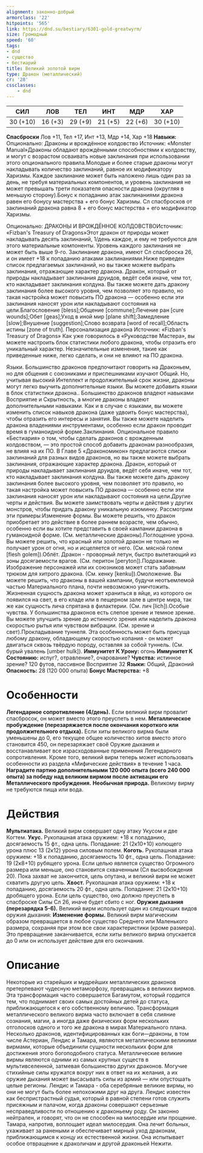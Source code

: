 ```yaml
---
alignment: законно-добрый
armorclass: '22'
hitpoints: '565'
link: https://dnd.su/bestiary/6301-gold-greatwyrm/
size: Громадный
speed: '60'
tags:
- dnd
- существо
- бестиарий
title: Великий золотой вирм
type: Дракон (металлический)
cr: '28'
cssclasses:
    - dnd
---
```



| СИЛ | ЛОВ | ТЕЛ | ИНТ | МДР | ХАР |
|---|---|---|---|---|---|
| 30 (+10) | 16 (+3) | 29 (+9) | 21 (+5) | 22 (+6) | 30 (+10) |
**Спасброски** Лов +11, Тел +17, Инт +13, Мдр +14, Хар +18
**Навыки:** Опционально: Драконы и врождённое колдовство
Источник: «Monster Manual»Драконы обладают врождёнными способностями к колдовству, и могут с возрастом осваивать новые заклинания при использовании этого опционального правила.Молодые и более старые драконы могут накладывать количество заклинаний, равное их модификатору Харизмы. Каждое заклинание может быть наложено лишь один раз за день, не требуя материальных компонентов, и уровень заклинания не может превышать трети показателя опасности дракона (округляя в меньшую сторону).Бонус к попаданию атак заклинаниями дракона равен его бонусу мастерства + его бонус Харизмы. Сл спасбросков от заклинаний дракона равна 8 + его бонус мастерства + его модификатор Харизмы.

Опционально: ДРАКОНЫ И ВРОЖДЁННОЕ КОЛДОВСТВОИсточник: «Fizban's Treasury of Dragons»Этот дракон от природы может накладывать десять заклинаний, 1/день каждое, и ему не требуются для этого материальные компоненты. Уровень каждого заклинания не может быть выше 9-го. Заклинание дракона, имеют Сл спасброска 26, и он имеет +18 к попаданию атаками заклинаниями.Ниже приведен список предлагаемых заклинаний, но вы также можете выбрать заклинания, отражающие характер дракона. Дракон, который от природы накладывает заклинания друидов, ведёт себя иначе, чем тот, кто накладывает заклинания колдуна. Вы также можете дать дракону заклинания более высокого уровня, чем позволяет это правило, но такая настройка может повысить ПО дракона — особенно если эти заклинания наносят урон или накладывают состояния на цели.Благословение [bless];Общение [commune];Лечение ран [cure wounds];Обет [geas];Уход в иной мир [plane shift];Замедление [slow];Внушение [suggestion];Слово возврата [word of recall];Область истины [zone of truth].
Персонализация дракона
Источник: «Fizban's Treasury of Dragons»
Как уже говорилось в «Руководстве Мастера», вы можете настроить блок статистики любого дракона, чтобы отразить его уникальный характер. Незначительные изменения, такие как приведенные ниже, легко сделать, и они не влияют на ПО дракона.

Языки. Большинство драконов предпочитают говорить на Драконьем, но для общения с союзниками и приспешниками изучают Общий. Но, учитывая высокий Интеллект и продолжительный срок жизни, драконы могут легко выучить дополнительные языки. Вы можете добавить языки в блок статистики дракона.. Большинство драконов владеют навыками Восприятие и Скрытность, а многие драконы владеют дополнительными навыками. Как и в случае с языками, вы можете изменить список навыков дракона (даже удвоить бонус мастерства), чтобы отразить его интересы и занятия. Вы также можете наделить дракона владениями инструментами, особенно если дракон проводит время в гуманоидной форме.Заклинания. Опциональное правило «Бестиария» о том, чтобы сделать драконов с врожденным колдовством, — это простой способ добавить драконам разнообразия, не влияя на их ПО. В Главе 5 «Дракономикон» предлагаются списки заклинаний для разных видов драконов, но вы также можете выбрать заклинания, отражающие характер дракона. Дракон, который от природы накладывает заклинания друидов, ведёт себя иначе, чем тот, кто накладывает заклинания колдуна. Вы также можете дать дракону заклинания более высокого уровня, чем позволяет это правило, но такая настройка может повысить ПО дракона — особенно если эти заклинания наносят урон или накладывают состояния на цели.Другие черты и действия. Вы можете заимствовать черты и действия у других монстров, чтобы придать дракону уникальную изюминку. Рассмотрим эти примеры:Изменение формы. Вы можете решить, что дракон приобретает это действие в более раннем возрасте, чем обычно, особенно если вы хотите представить в своей кампании дракона в гуманоидной форме. (См. металлические драконы).Поглощение урона. Вы можете решить, что красный или золотой дракон не только не получает урон от огня, но и исцеляется от него. (См. мясной голем [flesh golem]).Облёт. Дракон - проворный летун, быстро вылетающий из зоны досягаемости врагов. (См. перитон [peryton]).Подражание. Изображение персонажей или их союзников может стать забавным трюком для хитрого дракона. (См. кенку [kenku]).Омоложение. Вы можете решить, что драконы в вашей кампании, будучи неотъемлемой частью Материального плана, почти невозможно уничтожить. Жизненная сущность дракона может храниться в яйце, из которого он появился на свет, в его кладе или в пещерном зале в центре мира, так же как сущность лича спрятана в филактерии. (См. лич [lich]).Особые чувства. У большинства драконов есть слепое зрение и темное зрение. Вы можете улучшить зрение до истинного зрения или наделить дракона скоростью рытья или чувством вибрации. (См. зрение и свет).Прокладывание туннеля.  Эта особенность может быть присуща любому дракону, обладающему скоростью копания - он может двигаться сквозь твёрдую породу, оставляя за собой туннель. (См. бурый увалень [umber hulk]).
**Иммунитет К Урону:** огонь
**Иммунитет К Состоянию:** испуг?, отравление?, очарование?
**Чувства:** истинное зрение? 120 футов, пассивное Восприятие 32
**Языки:** Общий, Драконий
**Опасность:** 28 (120 000 опыта)
**Бонус Мастерства:** +8


# Особенности
**Легендарное сопротивление (4/день).** Если великий вирм провалит спасбросок, он может вместо этого преуспеть в нем.
**Металлическое пробуждение (перезаряжается после окончания короткого или продолжительного отдыха).** Если хиты великого вирма были уменьшены до 0, его текущее общее количество хитов вместо этого становится 450, он перезаряжает своё Оружие дыхания и восстанавливает все израсходованные применения Легендарного сопротивления. Кроме того, великий вирм теперь может использовать особенности из раздела «Мифические действия» в течение 1 часа.
**Наградите партию дополнительными 120 000 опыта (всего 240 000 опыта) за победу над великим вирмом после активации его Металлического пробуждения.** 
**Необычная природа.** Великому вирму не требуются пища или вода.


# Действия
**Мультиатака.** Великий вирм совершает одну атаку Укусом и две Когтем.
**Укус.** Рукопашная атака оружием: +18 к попаданию, досягаемость 15 фт., одна цель. Попадание: 21 (2к10+10) колющего урона плюс 13 (2к12) урона силовым полем.
**Коготь.** Рукопашная атака оружием: +18 к попаданию, досягаемость 10 фт., одна цель. Попадание: 19 (2к8+10) рубящего урона. Если целью является существо Огромного размера или меньше, оно становится схваченным (Сл высвобождения 20). Пока захват не закончится, цель опутана, и великий вирм не может схватить другую цель.
**Хвост.** Рукопашная атака оружием: +18 к попаданию, досягаемость 20 фт., одна цель. Попадание: 21 (2к10+10) дробящего урона. Если цель существо, оно должно преуспеть в спасброске Силы Сл 26, иначе будет сбито с ног.
**Оружия дыхания (перезарядка 5-6).** Великий вирм использует один из следующих видов оружия дыхания:
**Изменение формы.** Великий вирм магическим образом превращается в любое существо Среднего или Маленького размера, сохраняя при этом все свои характеристики (кроме размера). Это превращение заканчивается, если хиты великого вирма опускается до 0 или он использует действие для его окончания.


# Описание
Некоторые из старейших и мудрейших металлических драконов претерпевают чудесную метаморфозу, превращаясь в великих вирмов. Эта трансформация часто совершается Багамутом, который гордится тем, что поднимает своих самых достойных детей до статуса, приближающегося к его собственному величию. Трансформация металлического великого вирма часто включает в себя слияние сознания, магии, а иногда даже физических форм нескольких отголосков одного и того же дракона в мирах Материального плана. Несколько драконов, идентифицированных как боги—драконы, в том числе Астериан, Лендис и Тамара, являются металлическими великими вирмами, которые объединили сущности нескольких форм для достижения этого богоподобного статуса. Металлические великие вирмы являются одними из самых крупных существ в мультивселенной, затмевая большинство других драконов. Могучие стихийные силы кружатся вокруг них в ответ на их желания, а их оружие дыхания может высасывать силы из армий — или опустошать целые регионы. Лендис и Тамара - оба серебряные великие вирмы, но они не могут быть более непохожими друг на друга. Лендис известен как беспристрастный судья, который в равной степени готов служить присяжным и палачом, когда драконы совершают серьезные несправедливости по отношению к драконьему роду. Он законно нейтрален, и говорят, что он не способен на милосердие или прощение. Тамара, напротив, воплощает идеал милосердия. Она лечит больных, ухаживает за ранеными и обеспечивает мирный уход драконам, приближающимся к концу их естественной жизни. Она испытывает особое отвращение к драколичам и другой драконьей Нежити.